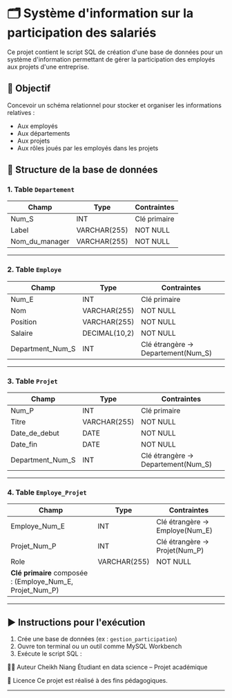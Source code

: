 
# 🗂️ Système d'information sur la participation des salariés

Ce projet contient le script SQL de création d'une base de données pour un système d'information permettant de gérer la participation des employés aux projets d'une entreprise.

## 🎯 Objectif

Concevoir un schéma relationnel pour stocker et organiser les informations relatives :

- Aux employés
- Aux départements
- Aux projets
- Aux rôles joués par les employés dans les projets

## 🧱 Structure de la base de données

### 1. **Table `Departement`**

| Champ             | Type         | Contraintes             |
|------------------|--------------|--------------------------|
| Num_S            | INT          | Clé primaire             |
| Label            | VARCHAR(255) | NOT NULL                 |
| Nom_du_manager   | VARCHAR(255) | NOT NULL                 |

---

### 2. **Table `Employe`**

| Champ             | Type          | Contraintes                                |
|------------------|---------------|---------------------------------------------|
| Num_E            | INT           | Clé primaire                                |
| Nom              | VARCHAR(255)  | NOT NULL                                    |
| Position         | VARCHAR(255)  | NOT NULL                                    |
| Salaire          | DECIMAL(10,2) | NOT NULL                                    |
| Department_Num_S | INT           | Clé étrangère → Departement(Num_S)          |

---

### 3. **Table `Projet`**

| Champ             | Type         | Contraintes                                |
|------------------|--------------|---------------------------------------------|
| Num_P            | INT          | Clé primaire                                |
| Titre            | VARCHAR(255) | NOT NULL                                    |
| Date_de_debut    | DATE         | NOT NULL                                    |
| Date_fin         | DATE         | NOT NULL                                    |
| Department_Num_S | INT          | Clé étrangère → Departement(Num_S)          |

---

### 4. **Table `Employe_Projet`**

| Champ           | Type         | Contraintes                                 |
|----------------|--------------|----------------------------------------------|
| Employe_Num_E  | INT          | Clé étrangère → Employe(Num_E)               |
| Projet_Num_P   | INT          | Clé étrangère → Projet(Num_P)                |
| Role           | VARCHAR(255) | NOT NULL                                     |
| **Clé primaire** composée : (Employe_Num_E, Projet_Num_P)

---

## ▶️ Instructions pour l'exécution

1. Crée une base de données (ex : `gestion_participation`)
2. Ouvre ton terminal ou un outil comme MySQL Workbench
3. Exécute le script SQL :

👨‍💻 Auteur
Cheikh Niang
Étudiant en data science – Projet académique

📜 Licence
Ce projet est réalisé à des fins pédagogiques.


---









